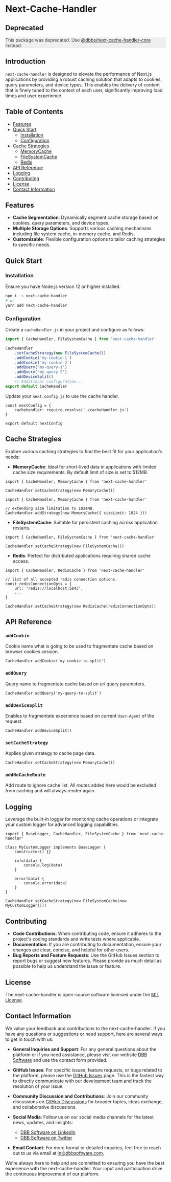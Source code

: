 
# Next-Cache-Handler

## Deprecated
<div style="background: #efefef; color: #333;">
<p style="margin: 0;">This package was deprecated. Use <a href="https://www.npmjs.com/package/@dbbs/next-cache-handler-core">@dbbs/next-cache-handler-core</a> instead.</p>


</div>

## Introduction
`next-cache-handler` is designed to elevate the performance of Next.js applications by providing a robust caching solution that adapts to cookies, query parameters, and device types. This enables the delivery of content that is finely tuned to the context of each user, significantly improving load times and user experience.

## Table of Contents
- [Features](#features)
- [Quick Start](#quick-start)
  - [Installation](#installation)
  - [Configuration](#configuration)
- [Cache Strategies](#cache-strategies)
  - [MemoryCache](#memorycache)
  - [FileSystemCache](#filesystemcache)
  - [Redis](#redis)
- [API Reference](#api-reference)
- [Logging](#logging)
- [Contributing](#contributing)
- [License](#license)
- [Contact Information](#contact-information)

## Features
- **Cache Segmentation**: Dynamically segment cache storage based on cookies, query parameters, and device types.
- **Multiple Storage Options**: Supports various caching mechanisms including file system cache, in-memory cache, and Redis.
- **Customizable**: Flexible configuration options to tailor caching strategies to specific needs.

## Quick Start
### Installation
Ensure you have Node.js version 12 or higher installed.
```bash
npm i -s next-cache-handler
# or
yarn add next-cache-handler
```

### Configuration
Create a `cacheHandler.js` in your project and configure as follows:
```javascript
import { CacheHandler, FileSystemCache } from 'next-cache-handler'

CacheHandler
    .setCacheStrategy(new FileSystemCache())
    .addCookie('my-cookie-1')
    .addCookie('my-cookie-2')
    .addQuery('my-query-1')
    .addQuery('my-query-2')
    .addDeviceSplit()
    // Additional configuration...
export default CacheHandler    
```

Update your `next.config.js` to use the cache handler.

```
const nextConfig = {
    cacheHandler: require.resolve('./cacheHandler.js')
}

export default nextConfig
```

## Cache Strategies
Explore various caching strategies to find the best fit for your application's needs:
- **MemoryCache**: Ideal for short-lived data in applications with limited cache size requirements. By default limit of size is set to 512MB.
```
import { CacheHandler, MemoryCache } from 'next-cache-handler'

CacheHandler.setCacheStrategy(new MemoryCache())
```
```
import { CacheHandler, MemoryCache } from 'next-cache-handler'

// extending size limitation to 1024MB.
CacheHandler.addStrategy(new MemoryCache({ sizeLimit: 1024 }))
```
- **FileSystemCache**: Suitable for persistent caching across application restarts.
```
import { CacheHandler, FileSystemCache } from 'next-cache-handler'

CacheHandler.setCacheStrategy(new FileSystemCache())
```
- **Redis**: Perfect for distributed applications requiring shared cache access.
```
import { CacheHandler, RedisCache } from 'next-cache-handler'

// list of all accepted redis connection options.
const redisConnectionOpts = {
    url: 'redis://localhost:5843',
    ...
}

CacheHandler.setCacheStrategy(new RedisCache(redisConnectionOpts))
```


## API Reference

### `addCookie`
Cookie name what is going to be used to fragmentate cache based on browser cookies session.
```
CacheHandler.addCookie('my-cookie-to-split')
```

### `addQuery`
Query name to fragmentate cache based on url query parameters.
```
CacheHandler.addQuery('my-query-to-split')
```

### `addDeviceSplit`
Enables to fragmentate experience based on current `User-Agent` of the request.
```
CacheHandler.addDeviceSplit()
```

### `setCacheStrategy`
Applies given strategy to cache page data.
```
CacheHandler.setCacheStrategy(new MemoryCache())
```

### `addNoCacheRoute`
Add route to ignore cache list. All routes added here would be excluded from caching and will always render again.

## Logging
Leverage the built-in logger for monitoring cache operations or integrate your custom logger for advanced logging capabilities.
```
import { BaseLogger, CacheHandler, FileSystemCache } from 'next-cache-handler'

class MyCustomLogger implements BaseLogger {
    constructor() {}

    info(data) {
        console.log(data)
    }

    error(data) {
        console.error(data)
    }
}

CacheHandler.setCacheStrategy(new FileSystemCache(new MyCustomLogger()))
```

## Contributing
- **Code Contributions**: When contributing code, ensure it adheres to the project's coding standards and write tests where applicable.
- **Documentation**: If you are contributing to documentation, ensure your changes are clear, concise, and helpful for other users.
- **Bug Reports and Feature Requests**: Use the GitHub Issues section to report bugs or suggest new features. Please provide as much detail as possible to help us understand the issue or feature.

## License
The next-cache-handler is open-source software licensed under the [MIT License](LICENSE).

## Contact Information
We value your feedback and contributions to the next-cache-handler. If you have any questions or suggestions or need support, here are several ways to get in touch with us:

- **General Inquiries and Support**: For any general questions about the platform or if you need assistance, please visit our website [DBB Software](https://dbbsoftware.com/) and use the contact form provided.

- **GitHub Issues**: For specific issues, feature requests, or bugs related to the platform, please use the [GitHub Issues](https://github.com/DBB-Software/next-cache-handler/issues) page. This is the fastest way to directly communicate with our development team and track the resolution of your issue.

- **Community Discussion and Contributions**: Join our community discussions on [GitHub Discussions](https://github.com/DBB-Software/next-cache-handler/discussions) for broader topics, ideas exchange, and collaborative discussions.

- **Social Media**: Follow us on our social media channels for the latest news, updates, and insights:
    - [DBB Software on LinkedIn](https://www.linkedin.com/company/dbbsoftware)
    - [DBB Software on Twitter](https://twitter.com/dbb_software)

- **Email Contact**: For more formal or detailed inquiries, feel free to reach out to us via email at [in@dbbsoftware.com](mailto:in@dbbsoftware.com).

We're always here to help and are committed to ensuring you have the best experience with the next-cache-handler. Your input and participation drive the continuous improvement of our platform.